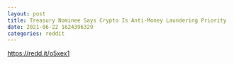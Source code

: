 ```yaml
--- 
layout: post 
title: Treasury Nominee Says Crypto Is Anti-Money Laundering Priority 
date: 2021-06-22 1624396329 
categories: reddit 
--- 
```

https://redd.it/o5xex1